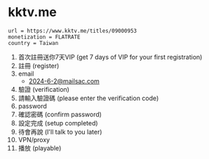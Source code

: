 # kktv.me

~~~
url = https://www.kktv.me/titles/09000953
monetization = FLATRATE
country = Taiwan
~~~

1. 首次註冊送你7天VIP (get 7 days of VIP for your first registration)
2. 註冊 (register)
3. email
   - 2024-6-2@mailsac.com
4. 驗證 (verification)
5. 請輸入驗證碼 (please enter the verification code)
6. password
7. 確認密碼 (confirm password)
8. 設定完成 (setup completed)
9. 待會再說 (I'll talk to you later)
10. VPN/proxy
11. 播放 (playable)
